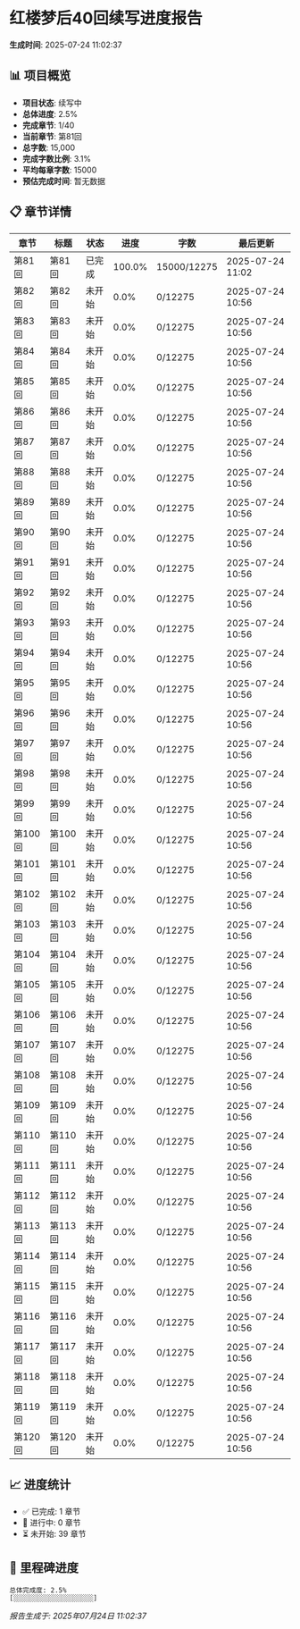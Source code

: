 # 红楼梦后40回续写进度报告

**生成时间**: 2025-07-24 11:02:37

## 📊 项目概览

- **项目状态**: 续写中
- **总体进度**: 2.5%
- **完成章节**: 1/40
- **当前章节**: 第81回
- **总字数**: 15,000
- **完成字数比例**: 3.1%
- **平均每章字数**: 15000
- **预估完成时间**: 暂无数据

## 📋 章节详情

| 章节 | 标题 | 状态 | 进度 | 字数 | 最后更新 |
|------|------|------|------|------|----------|
| 第81回 | 第81回 | 已完成 | 100.0% | 15000/12275 | 2025-07-24 11:02 |
| 第82回 | 第82回 | 未开始 | 0.0% | 0/12275 | 2025-07-24 10:56 |
| 第83回 | 第83回 | 未开始 | 0.0% | 0/12275 | 2025-07-24 10:56 |
| 第84回 | 第84回 | 未开始 | 0.0% | 0/12275 | 2025-07-24 10:56 |
| 第85回 | 第85回 | 未开始 | 0.0% | 0/12275 | 2025-07-24 10:56 |
| 第86回 | 第86回 | 未开始 | 0.0% | 0/12275 | 2025-07-24 10:56 |
| 第87回 | 第87回 | 未开始 | 0.0% | 0/12275 | 2025-07-24 10:56 |
| 第88回 | 第88回 | 未开始 | 0.0% | 0/12275 | 2025-07-24 10:56 |
| 第89回 | 第89回 | 未开始 | 0.0% | 0/12275 | 2025-07-24 10:56 |
| 第90回 | 第90回 | 未开始 | 0.0% | 0/12275 | 2025-07-24 10:56 |
| 第91回 | 第91回 | 未开始 | 0.0% | 0/12275 | 2025-07-24 10:56 |
| 第92回 | 第92回 | 未开始 | 0.0% | 0/12275 | 2025-07-24 10:56 |
| 第93回 | 第93回 | 未开始 | 0.0% | 0/12275 | 2025-07-24 10:56 |
| 第94回 | 第94回 | 未开始 | 0.0% | 0/12275 | 2025-07-24 10:56 |
| 第95回 | 第95回 | 未开始 | 0.0% | 0/12275 | 2025-07-24 10:56 |
| 第96回 | 第96回 | 未开始 | 0.0% | 0/12275 | 2025-07-24 10:56 |
| 第97回 | 第97回 | 未开始 | 0.0% | 0/12275 | 2025-07-24 10:56 |
| 第98回 | 第98回 | 未开始 | 0.0% | 0/12275 | 2025-07-24 10:56 |
| 第99回 | 第99回 | 未开始 | 0.0% | 0/12275 | 2025-07-24 10:56 |
| 第100回 | 第100回 | 未开始 | 0.0% | 0/12275 | 2025-07-24 10:56 |
| 第101回 | 第101回 | 未开始 | 0.0% | 0/12275 | 2025-07-24 10:56 |
| 第102回 | 第102回 | 未开始 | 0.0% | 0/12275 | 2025-07-24 10:56 |
| 第103回 | 第103回 | 未开始 | 0.0% | 0/12275 | 2025-07-24 10:56 |
| 第104回 | 第104回 | 未开始 | 0.0% | 0/12275 | 2025-07-24 10:56 |
| 第105回 | 第105回 | 未开始 | 0.0% | 0/12275 | 2025-07-24 10:56 |
| 第106回 | 第106回 | 未开始 | 0.0% | 0/12275 | 2025-07-24 10:56 |
| 第107回 | 第107回 | 未开始 | 0.0% | 0/12275 | 2025-07-24 10:56 |
| 第108回 | 第108回 | 未开始 | 0.0% | 0/12275 | 2025-07-24 10:56 |
| 第109回 | 第109回 | 未开始 | 0.0% | 0/12275 | 2025-07-24 10:56 |
| 第110回 | 第110回 | 未开始 | 0.0% | 0/12275 | 2025-07-24 10:56 |
| 第111回 | 第111回 | 未开始 | 0.0% | 0/12275 | 2025-07-24 10:56 |
| 第112回 | 第112回 | 未开始 | 0.0% | 0/12275 | 2025-07-24 10:56 |
| 第113回 | 第113回 | 未开始 | 0.0% | 0/12275 | 2025-07-24 10:56 |
| 第114回 | 第114回 | 未开始 | 0.0% | 0/12275 | 2025-07-24 10:56 |
| 第115回 | 第115回 | 未开始 | 0.0% | 0/12275 | 2025-07-24 10:56 |
| 第116回 | 第116回 | 未开始 | 0.0% | 0/12275 | 2025-07-24 10:56 |
| 第117回 | 第117回 | 未开始 | 0.0% | 0/12275 | 2025-07-24 10:56 |
| 第118回 | 第118回 | 未开始 | 0.0% | 0/12275 | 2025-07-24 10:56 |
| 第119回 | 第119回 | 未开始 | 0.0% | 0/12275 | 2025-07-24 10:56 |
| 第120回 | 第120回 | 未开始 | 0.0% | 0/12275 | 2025-07-24 10:56 |

## 📈 进度统计

- ✅ 已完成: 1 章节
- 🚧 进行中: 0 章节
- ⏳ 未开始: 39 章节

## 🎯 里程碑进度

```
总体完成度: 2.5%
[░░░░░░░░░░░░░░░░░░░░]
```

*报告生成于: 2025年07月24日 11:02:37*